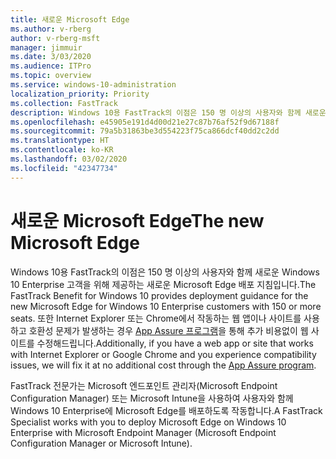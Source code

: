 ```yaml
---
title: 새로운 Microsoft Edge
ms.author: v-rberg
author: v-rberg-msft
manager: jimmuir
ms.date: 3/03/2020
ms.audience: ITPro
ms.topic: overview
ms.service: windows-10-administration
localization_priority: Priority
ms.collection: FastTrack
description: Windows 10용 FastTrack의 이점은 150 명 이상의 사용자와 함께 새로운 Windows 10 Enterprise 고객을 위해 제공하는 새로운 Microsoft Edge 배포 지침입니다.
ms.openlocfilehash: e45905e191d4d00d21e27c87b76af52f9d67188f
ms.sourcegitcommit: 79a5b31863be3d554223f75ca866dcf40dd2c2dd
ms.translationtype: HT
ms.contentlocale: ko-KR
ms.lasthandoff: 03/02/2020
ms.locfileid: "42347734"
---
```

# <a name="the-new-microsoft-edge"></a><span data-ttu-id="899ff-103">새로운 Microsoft Edge</span><span class="sxs-lookup"><span data-stu-id="899ff-103">The new Microsoft Edge</span></span>

<span data-ttu-id="899ff-104">Windows 10용 FastTrack의 이점은 150 명 이상의 사용자와 함께 새로운 Windows 10 Enterprise 고객을 위해 제공하는 새로운 Microsoft Edge 배포 지침입니다.</span><span class="sxs-lookup"><span data-stu-id="899ff-104">The FastTrack Benefit for Windows 10 provides deployment guidance for the new Microsoft Edge for Windows 10 Enterprise customers with 150 or more seats.</span></span> <span data-ttu-id="899ff-105">또한 Internet Explorer 또는 Chrome에서 작동하는 웹 앱이나 사이트를 사용하고 호환성 문제가 발생하는 경우 [App Assure 프로그램](Win-10-app-assure.md)을 통해 추가 비용없이 웹 사이트를 수정해드립니다.</span><span class="sxs-lookup"><span data-stu-id="899ff-105">Additionally, if you have a web app or site that works with Internet Explorer or Google Chrome and you experience compatibility issues, we will fix it at no additional cost through the [App Assure program](Win-10-app-assure.md).</span></span>

<span data-ttu-id="899ff-106">FastTrack 전문가는 Microsoft 엔드포인트 관리자(Microsoft Endpoint Configuration Manager) 또는 Microsoft Intune을 사용하여 사용자와 함께 Windows 10 Enterprise에 Microsoft Edge를 배포하도록 작동합니다.</span><span class="sxs-lookup"><span data-stu-id="899ff-106">A FastTrack Specialist works with you to deploy Microsoft Edge on Windows 10 Enterprise with Microsoft Endpoint Manager (Microsoft Endpoint Configuration Manager or Microsoft Intune).</span></span>

